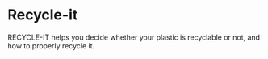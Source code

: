 # Recycle-it
RECYCLE-IT helps you decide whether your plastic is recyclable or not, and how to properly recycle it.
